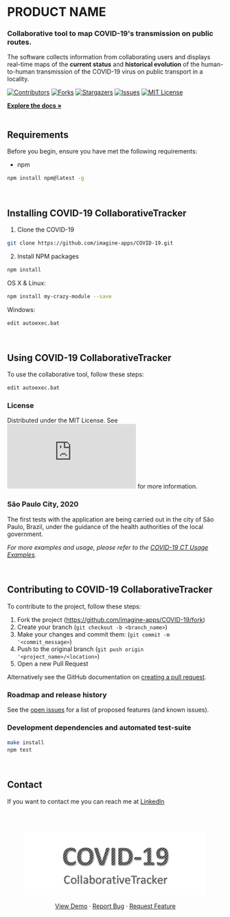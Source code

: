 # PRODUCT NAME

### Collaborative tool to map COVID-19's transmission on public routes.

The software collects information from collaborating users and displays real-time maps of the **current status** and **historical evolution** of the human-to-human transmission of the COVID-19 virus on public transport in a locality.

<!-- PROJECT SHIELDS -->
<!--
[![NPM Version][npm-image]][npm-url]
[![Build Status][travis-image]][travis-url]
[![Downloads Stats][npm-downloads]][npm-url]
-->

[![Contributors][contributors-shield]][contributors-url]
[![Forks][forks-shield]][forks-url]
[![Stargazers][stars-shield]][stars-url]
[![Issues][issues-shield]][issues-url]
[![MIT License][license-shield]][license-url]

<!--  
[![LinkedIn][linkedin-shield]][linkedin-url]
-->


<p>
    <a href="https://github.com/imagine-apps/COVID-19/wiki"><strong>Explore the docs »</strong></a>



<br />
<br />

<!-- TABLE OF CONTENTS 
## Table of Contents
* [About the Project](#about-the-project)
  * [Built With](#built-with)
* [Getting Started](#getting-started)
  * [Prerequisites](#prerequisites)
  * [Installation](#installation)
* [Usage](#usage)
* [Roadmap](#roadmap)
* [Contributing](#contributing)
* [License](#license)
* [Contact](#contact)
* [Acknowledgements](#acknowledgements)
-->


## Requirements
Before you begin, ensure you have met the following requirements:
* npm
```sh
npm install npm@latest -g
```
<br>

## Installing COVID-19 CollaborativeTracker
 
1. Clone the COVID-19
```sh
git clone https://github.com/imagine-apps/COVID-19.git
```
2. Install NPM packages
```sh
npm install
```

OS X & Linux:

```sh
npm install my-crazy-module --save
```

Windows:

```sh
edit autoexec.bat
```

<br>

## Using COVID-19 CollaborativeTracker
To use the collaborative tool, follow these steps:
```sh
edit autoexec.bat
```

### License
Distributed under the MIT License. See ![License][license-url] for more information.

### São Paulo City, 2020
The first tests with the application are being carried out in the city of São Paulo, Brazil, under the guidance of the health authorities of the local government.

_For more examples and usage, please refer to the [COVID-19 CT Usage Examples][usage-example]._

<br>

## Contributing to COVID-19 CollaborativeTracker
To contribute to the project, follow these steps:
1. Fork the project (<https://github.com/imagine-apps/COVID-19/fork>)
2. Create your branch (`git checkout -b <branch_name>`)
3. Make your changes and commit them: (`git commit -m '<commit_message>`)
4. Push to the original branch (`git push origin '<project_name>/<location>`)
5. Open a new Pull Request

Alternatively see the GitHub documentation on [creating a pull request](https://help.github.com/en/github/collaborating-with-issues-and-pull-requests/creating-a-pull-request).

### Roadmap and release history
See the [open issues](https://github.com/imagine-apps/COVID-19/issues) for a list of proposed features (and known issues).

### Development dependencies and automated test-suite
```sh
make install
npm test
```

<br>

## Contact
If you want to contact me you can reach me at [LinkedIn](https://linkedin.com/in/jorgecataldo)

<!-- ACKNOWLEDGEMENTS 
## Acknowledgements
* []()
* []()
* []()
-->

<br><br>
<p align="center">
  <a href="Logo"> 
    <img src="/docs/img/covid19_logo1.png" alt="Logo">
  </a>
</p>
<p align="center">
    <a href="https://github.com/imagine-apps/COVID-19">View Demo</a>
    ·
    <a href="https://github.com/imagine-apps/COVID-19/issues">Report Bug</a>
    ·
    <a href="https://github.com/imagine-apps/COVID-19/issues">Request Feature</a>
</p>


<!-- Markdown link & img dfn's -->
<!-- https://www.markdownguide.org/basic-syntax/#reference-style-links -->

[contributors-shield]: https://img.shields.io/github/contributors/imagine-apps/COVID-19.svg?style=flat-square
[contributors-url]: https://github.com/imagine-apps/COVID-19/graphs/contributors

[forks-shield]: https://img.shields.io/github/forks/imagine-apps/COVID-19.svg?style=flat-square
[forks-url]: https://github.com/imagine-apps/COVID-19/network/members

[stars-shield]: https://img.shields.io/github/stars/imagine-apps/COVID-19.svg?style=flat-square
[stars-url]: https://github.com/imagine-apps/COVID-19/stargazers

[issues-shield]: https://img.shields.io/github/issues/imagine-apps/COVID-19.svg?style=flat-square
[issues-url]: https://github.com/imagine-apps/COVID-19/issues

[license-shield]: https://img.shields.io/github/license/imagine-apps/COVID-19.svg?style=flat-square
[license-url]: https://github.com/imagine-apps/COVID-19/blob/master/LICENSE.txt

[linkedin-shield]: https://img.shields.io/badge/-LinkedIn-black.svg?style=flat-square&logo=linkedin&colorB=555
[linkedin-url]: https://linkedin.com/in/jorgecataldo

[product-screenshot]: /docs/img/covid19_logo1.png

[npm-image]: https://img.shields.io/npm/v/datadog-metrics.svg?style=flat-square
[npm-url]: https://npmjs.org/package/datadog-metrics
[npm-downloads]: https://img.shields.io/npm/dm/datadog-metrics.svg?style=flat-square

[wiki]: https://github.com/imagine-apps/COVID-19/wiki
[usage-example]: https://github.com/imagine-apps/COVID-19/wiki/USAGE-EXAMPLES

[travis-image]: https://img.shields.io/travis/dbader/node-datadog-metrics/master.svg?style=flat-square
[travis-url]: https://travis-ci.org/dbader/node-datadog-metrics
